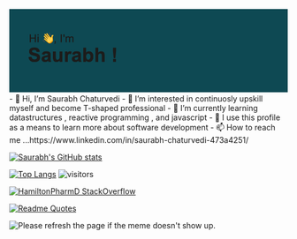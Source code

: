 <img src="https://github.com/saurabhchaturvedy/saurabhchaturvedy/blob/main/header.png">
- 👋 Hi, I’m Saurabh Chaturvedi
- 👀 I’m interested in continuosly upskill myself and become T-shaped professional
- 🌱 I’m currently learning datastructures , reactive programming , and javascript
- 💞️ I use this profile as a means to learn more about software development  
- 📫 How to reach me ...https://www.linkedin.com/in/saurabh-chaturvedi-473a4251/


[![Saurabh's GitHub stats](https://github-readme-stats.vercel.app/api?username=saurabhchaturvedy)](https://github.com/anuraghazra/github-readme-stats)


[![Top Langs](https://github-readme-stats.vercel.app/api/top-langs/?username=saurabhchaturvedy&layout=compact)](https://github.com/anuraghazra/github-readme-stats)
  ![visitors](https://visitor-badge.glitch.me/badge?page_id=page.id)
  
  [![HamiltonPharmD StackOverflow](https://stackoverflow-badge.vercel.app/?userID=4193280)](https://stackoverflow.com/users/14122375/hamiltonpharmd)
  
  [![Readme Quotes](https://quotes-github-readme.vercel.app/api?type=horizontal)](https://github.com/piyushsuthar/github-readme-quotes)
  
  <img src='https://random-memer.herokuapp.com/' title="Meme" alt="Please refresh the page if the meme doesn't show up.">
<!---
saurabhchaturvedy/saurabhchaturvedy is a ✨ special ✨ repository because its `README.md` (this file) appears on your GitHub profile.
You can click the Preview link to take a look at your changes.
--->
